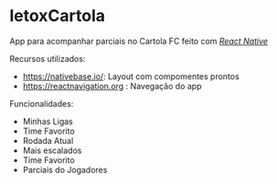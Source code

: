 # letoxCartola
App para acompanhar parciais no Cartola FC feito com *[React Native](https://facebook.github.io/react-native/)*


Recursos utilizados:
- https://nativebase.io/: Layout com compomentes prontos
- https://reactnavigation.org : Navegação do app

Funcionalidades:
- Minhas Ligas
- Time Favorito
- Rodada Atual
- Mais escalados
- Time Favorito
- Parciais do Jogadores
